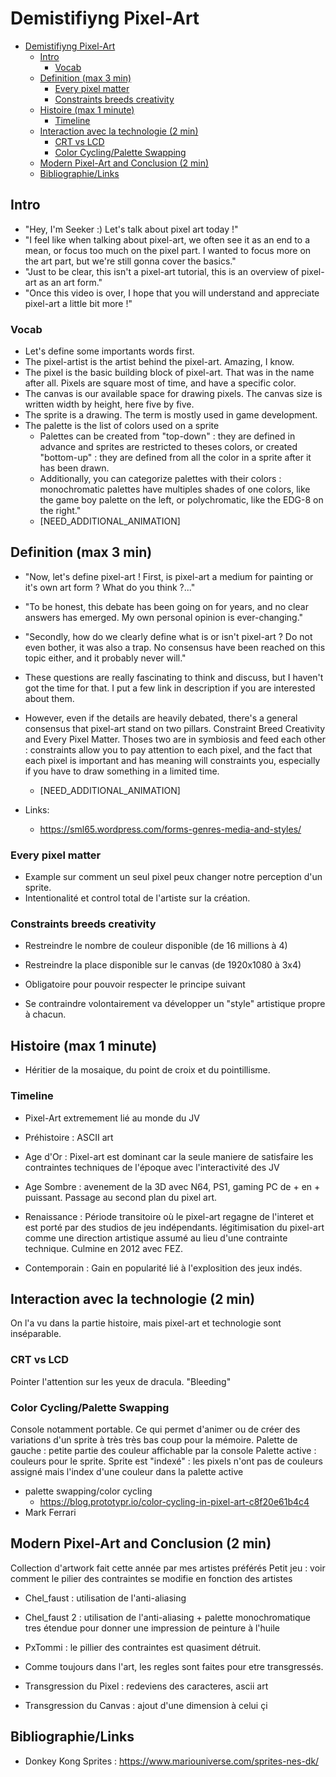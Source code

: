 # Demistifiyng Pixel-Art

- [Demistifiyng Pixel-Art](#demistifiyng-pixel-art)
  - [Intro](#intro)
    - [Vocab](#vocab)
  - [Definition (max 3 min)](#definition-max-3-min)
    - [Every pixel matter](#every-pixel-matter)
    - [Constraints breeds creativity](#constraints-breeds-creativity)
  - [Histoire (max 1 minute)](#histoire-max-1-minute)
    - [Timeline](#timeline)
  - [Interaction avec la technologie (2 min)](#interaction-avec-la-technologie-2-min)
    - [CRT vs LCD](#crt-vs-lcd)
    - [Color Cycling/Palette Swapping](#color-cyclingpalette-swapping)
  - [Modern Pixel-Art and Conclusion (2 min)](#modern-pixel-art-and-conclusion-2-min)
  - [Bibliographie/Links](#bibliographielinks)

## Intro

- "Hey, I'm Seeker :) Let's talk about pixel art today !"
- "I feel like when talking about pixel-art, we often see it as an end to a mean, or focus too much on the pixel part. I wanted to focus more on the art part, but we're still gonna cover the basics."
- "Just to be clear, this isn't a pixel-art tutorial, this is an overview of pixel-art as an art form."
- "Once this video is over, I hope that you will understand and appreciate pixel-art a little bit more !"

### Vocab

- Let's define some importants words first.
- The pixel-artist is the artist behind the pixel-art. Amazing, I know.
- The pixel is the basic building block of pixel-art. That was in the name after all. Pixels are square most of time, and have a specific color.
- The canvas is our available space for drawing pixels. The canvas size is written width by height, here five by five.
- The sprite is a drawing. The term is mostly used in game development.
- The palette is the list of colors used on a sprite
  - Palettes can be created from "top-down" : they are defined in advance and sprites are restricted to theses colors, or created "bottom-up" : they are defined from all the color in a sprite after it has been drawn.
  - Additionally, you can categorize palettes with their colors : monochromatic palettes have multiples shades of one colors, like the game boy palette on the left, or polychromatic, like the EDG-8 on the right."
  - [NEED_ADDITIONAL_ANIMATION]

## Definition (max 3 min)

- "Now, let's define pixel-art ! First, is pixel-art a medium for painting or it's own art form ? What do you think ?..."
- "To be honest, this debate has been going on for years, and no clear answers has emerged. My own personal opinion is ever-changing."
- "Secondly, how do we clearly define what is or isn't pixel-art ? Do not even bother, it was also a trap. No consensus have been reached on this topic either, and it probably never will."
- These questions are really fascinating to think and discuss, but I haven't got the time for that. I put a few link in description if you are interested about them.
- However, even if the details are heavily debated, there's a general consensus that pixel-art stand on two pillars. Constraint Breed Creativity and Every Pixel Matter. Thoses two are in symbiosis and feed each other : constraints allow you to pay attention to each pixel, and the fact that each pixel is important and has meaning will constraints you, especially if you have to draw something in a limited time.
  - [NEED_ADDITIONAL_ANIMATION]

- Links:
  - https://sml65.wordpress.com/forms-genres-media-and-styles/

### Every pixel matter

- Example sur comment un seul pixel peux changer notre perception d'un sprite.
- Intentionalité et control total de l'artiste sur la création.

### Constraints breeds creativity

- Restreindre le nombre de couleur disponible (de 16 millions à 4)
- Restreindre la place disponible sur le canvas (de 1920x1080 à 3x4)

- Obligatoire pour pouvoir respecter le principe suivant
- Se contraindre volontairement va développer un "style" artistique propre à chacun.

## Histoire (max 1 minute)

- Héritier de la mosaique, du point de croix et du pointillisme.

### Timeline

- Pixel-Art extremement lié au monde du JV

- Préhistoire : ASCII art
- Age d'Or : Pixel-art est dominant car la seule maniere de satisfaire les contraintes techniques de l'époque avec l'interactivité des JV
- Age Sombre : avenement de la 3D avec N64, PS1, gaming PC de + en + puissant. Passage au second plan du pixel art.
- Renaissance : Période transitoire où le pixel-art regagne de l'interet et est porté par des studios de jeu indépendants. légitimisation du pixel-art comme une direction artistique assumé au lieu d'une contrainte technique. Culmine en 2012 avec FEZ.
- Contemporain : Gain en popularité lié à l'explosition des jeux indés.

## Interaction avec la technologie (2 min)

On l'a vu dans la partie histoire, mais pixel-art et technologie sont inséparable.

### CRT vs LCD

Pointer l'attention sur les yeux de dracula.
"Bleeding"

### Color Cycling/Palette Swapping

Console notamment portable.
Ce qui permet d'animer ou de créer des variations d'un sprite à très très bas coup pour la mémoire.
Palette de gauche : petite partie des couleur affichable par la console
Palette active : couleurs pour le sprite.
Sprite est "indexé" : les pixels n'ont pas de couleurs assigné mais l'index d'une couleur dans la palette active

- palette swapping/color cycling
  - https://blog.prototypr.io/color-cycling-in-pixel-art-c8f20e61b4c4
- Mark Ferrari

## Modern Pixel-Art and Conclusion (2 min)

Collection d'artwork fait cette année par mes artistes préférés
Petit jeu : voir comment le pilier des contraintes se modifie en fonction des artistes

- Chel_faust : utilisation de l'anti-aliasing
- Chel_faust 2 : utilisation de l'anti-aliasing + palette monochromatique tres étendue pour donner une impression de peinture à l'huile
- PxTommi : le pillier des contraintes est quasiment détruit.

- Comme toujours dans l'art, les regles sont faites pour etre transgressés.
- Transgression du Pixel : redeviens des caracteres, ascii art
- Transgression du Canvas : ajout d'une dimension à celui çi

## Bibliographie/Links

- Donkey Kong Sprites : https://www.mariouniverse.com/sprites-nes-dk/